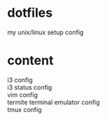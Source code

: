 # dotfiles
my unix/linux setup config

# content
i3 config  
i3 status config  
vim config  
termite terminal emulator config  
tmux config  
